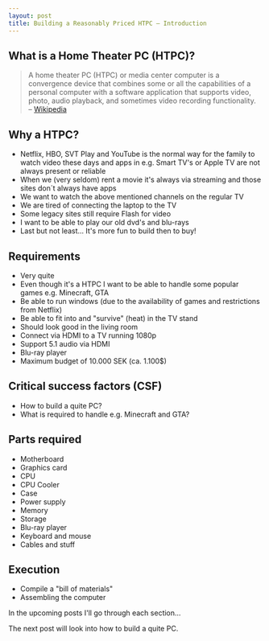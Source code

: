 ```yaml
---
layout: post
title: Building a Reasonably Priced HTPC – Introduction
---
```


## What is a Home Theater PC (HTPC)?
>A home theater PC (HTPC) or media center computer is a convergence device that combines some or all the capabilities of a personal computer with a software application that supports video, photo, audio playback, and sometimes video recording functionality.  
>– [Wikipedia](https://en.wikipedia.org/wiki/Home_theater_PC)

## Why a HTPC?
- Netflix, HBO, SVT Play and YouTube is the normal way for the family to watch video these days and apps in e.g. Smart TV's or Apple TV are not always present or reliable
- When we (very seldom) rent a movie it's always via streaming and those sites don´t always have apps
- We want to watch the above mentioned channels on the regular TV
- We are tired of connecting the laptop to the TV
- Some legacy sites still require Flash for video
- I want to be able to play our old dvd's and blu-rays
- Last but not least... It's more fun to build then to buy!

## Requirements
- Very quite
- Even though it's a HTPC I want to be able to handle some popular games e.g. Minecraft, GTA
- Be able to run windows (due to the availability of games and restrictions from Netflix)
- Be able to fit into and "survive" (heat) in the TV stand
- Should look good in the living room
- Connect via HDMI to a TV running 1080p
- Support 5.1 audio via HDMI
- Blu-ray player
- Maximum budget of 10.000 SEK (ca. 1.100$)

## Critical success factors (CSF)
- How to build a quite PC?
- What is required to handle e.g. Minecraft and GTA?

## Parts required
- Motherboard
- Graphics card 
- CPU
- CPU Cooler
- Case
- Power supply 
- Memory
- Storage
- Blu-ray player
- Keyboard and mouse
- Cables and stuff

## Execution
- Compile a "bill of materials"
- Assembling the computer

In the upcoming posts I'll go through each section...

The next post will look into how to build a quite PC.
